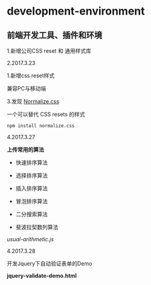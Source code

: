# development-environment
前端开发工具、插件和环境
--

1.新增公司CSS reset 和 通用样式库

2.2017.3.23

1.新增css reset样式

兼容PC与移动端

3.发现 [Normalize.css](https://github.com/linxiangjun/normalize.css/ "Normalize.css ")

一个可以替代 CSS resets 的样式

`npm install normalize.css`

4.2017.3.27

**上传常用的算法**

* 快速排序算法

* 选择排序算法

* 插入排序算法

* 冒泡排序算法

* 二分搜索算法

* 斐波拉契数列算法

*usual-arithmetic.js*

4.2017.3.28

开发Jquery下自动验证表单的Demo

**jquery-validate-demo.html**
